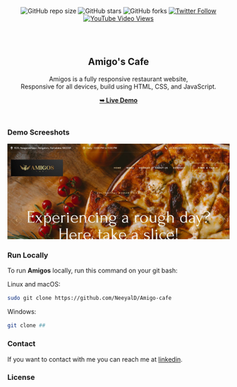 <div align="center">
  
  ![GitHub repo size](https://img.shields.io/github/repo-size/codewithsadee/grilli)
  ![GitHub stars](https://img.shields.io/github/stars/codewithsadee/grilli?style=social)
  ![GitHub forks](https://img.shields.io/github/forks/codewithsadee/grilli?style=social)
  [![Twitter Follow](https://img.shields.io/twitter/follow/codewithsadee?style=social)](https://twitter.com/intent/follow?screen_name=codewithsadee)
  [![YouTube Video Views](https://img.shields.io/youtube/views/CjVGp5kGHxA?style=social)](https://youtu.be/CjVGp5kGHxA)

  <br />
  <br />

  <h2 align="center">Amigo's Cafe</h2>

  Amigos is a fully responsive restaurant website, <br />Responsive for all devices, build using HTML, CSS, and JavaScript.

  <a href="https://neeyald.github.io/Amigo-cafe/"><strong>➥ Live Demo</strong></a>

</div>

<br />

### Demo Screeshots

![Amigos Desktop Demo](./readme-images/WhatsApp%20Image%202023-08-10%20at%2016.30.25.jpg "Desktop Demo")

### Run Locally

To run **Amigos** locally, run this command on your git bash:

Linux and macOS:

```bash
sudo git clone https://github.com/NeeyalD/Amigo-cafe
```

Windows:

```bash
git clone ##
```

### Contact

If you want to contact with me you can reach me at [linkedin](www.linkedin.com/in/neeyal).

### License

